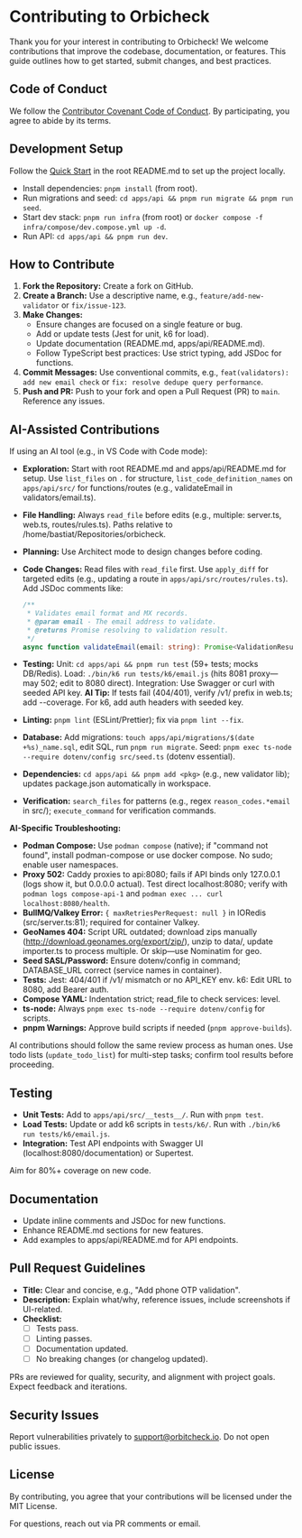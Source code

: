 # Contributing to Orbicheck

Thank you for your interest in contributing to Orbicheck! We welcome contributions that improve the codebase, documentation, or features. This guide outlines how to get started, submit changes, and best practices.

## Code of Conduct

We follow the [Contributor Covenant Code of Conduct](https://www.contributor-covenant.org/version/2/1/code_of_conduct/). By participating, you agree to abide by its terms.

## Development Setup

Follow the [Quick Start](README.md#quick-start) in the root README.md to set up the project locally.

- Install dependencies: `pnpm install` (from root).
- Run migrations and seed: `cd apps/api && pnpm run migrate && pnpm run seed`.
- Start dev stack: `pnpm run infra` (from root) or `docker compose -f infra/compose/dev.compose.yml up -d`.
- Run API: `cd apps/api && pnpm run dev`.

## How to Contribute

1. **Fork the Repository:** Create a fork on GitHub.
2. **Create a Branch:** Use a descriptive name, e.g., `feature/add-new-validator` or `fix/issue-123`.
3. **Make Changes:** 
   - Ensure changes are focused on a single feature or bug.
   - Add or update tests (Jest for unit, k6 for load).
   - Update documentation (README.md, apps/api/README.md).
   - Follow TypeScript best practices: Use strict typing, add JSDoc for functions.
4. **Commit Messages:** Use conventional commits, e.g., `feat(validators): add new email check` or `fix: resolve dedupe query performance`.
5. **Push and PR:** Push to your fork and open a Pull Request (PR) to `main`. Reference any issues.

## AI-Assisted Contributions

If using an AI tool (e.g., in VS Code with Code mode):
- **Exploration:** Start with root README.md and apps/api/README.md for setup. Use `list_files` on `.` for structure, `list_code_definition_names` on `apps/api/src/` for functions/routes (e.g., validateEmail in validators/email.ts).
- **File Handling:** Always `read_file` before edits (e.g., multiple: server.ts, web.ts, routes/rules.ts). Paths relative to /home/bastiat/Repositories/orbicheck.

- **Planning:** Use Architect mode to design changes before coding.
- **Code Changes:** Read files with `read_file` first. Use `apply_diff` for targeted edits (e.g., updating a route in `apps/api/src/routes/rules.ts`). Add JSDoc comments like:
  ```typescript
  /**
   * Validates email format and MX records.
   * @param email - The email address to validate.
   * @returns Promise resolving to validation result.
   */
  async function validateEmail(email: string): Promise<ValidationResult> { ... }
  ```
- **Testing:** Unit: `cd apps/api && pnpm run test` (59+ tests; mocks DB/Redis). Load: `./bin/k6 run tests/k6/email.js` (hits 8081 proxy—may 502; edit to 8080 direct). Integration: Use Swagger or curl with seeded API key.
  **AI Tip:** If tests fail (404/401), verify /v1/ prefix in web.ts; add --coverage. For k6, add auth headers with seeded key.
- **Linting:** `pnpm lint` (ESLint/Prettier); fix via `pnpm lint --fix`.
- **Database:** Add migrations: `touch apps/api/migrations/$(date +%s)_name.sql`, edit SQL, run `pnpm run migrate`. Seed: `pnpm exec ts-node --require dotenv/config src/seed.ts` (dotenv essential).
- **Dependencies:** `cd apps/api && pnpm add <pkg>` (e.g., new validator lib); updates package.json automatically in workspace.
- **Verification:** `search_files` for patterns (e.g., regex `reason_codes.*email` in src/); `execute_command` for verification commands.

**AI-Specific Troubleshooting:**
- **Podman Compose:** Use `podman compose` (native); if "command not found", install podman-compose or use docker compose. No sudo; enable user namespaces.
- **Proxy 502:** Caddy proxies to api:8080; fails if API binds only 127.0.0.1 (logs show it, but 0.0.0.0 actual). Test direct localhost:8080; verify with `podman logs compose-api-1` and `podman exec ... curl localhost:8080/health`.
- **BullMQ/Valkey Error:** `{ maxRetriesPerRequest: null }` in IORedis (src/server.ts:81); required for container Valkey.
- **GeoNames 404:** Script URL outdated; download zips manually (http://download.geonames.org/export/zip/), unzip to data/, update importer.ts to process multiple. Or skip—use Nominatim for geo.
- **Seed SASL/Password:** Ensure dotenv/config in command; DATABASE_URL correct (service names in container).
- **Tests:** Jest: 404/401 if /v1/ mismatch or no API_KEY env. k6: Edit URL to 8080, add Bearer auth.
- **Compose YAML:** Indentation strict; read_file to check services: level.
- **ts-node:** Always `pnpm exec ts-node --require dotenv/config` for scripts.
- **pnpm Warnings:** Approve build scripts if needed (`pnpm approve-builds`).

AI contributions should follow the same review process as human ones. Use todo lists (`update_todo_list`) for multi-step tasks; confirm tool results before proceeding.

## Testing

- **Unit Tests:** Add to `apps/api/src/__tests__/`. Run with `pnpm test`.
- **Load Tests:** Update or add k6 scripts in `tests/k6/`. Run with `./bin/k6 run tests/k6/email.js`.
- **Integration:** Test API endpoints with Swagger UI (localhost:8080/documentation) or Supertest.

Aim for 80%+ coverage on new code.

## Documentation

- Update inline comments and JSDoc for new functions.
- Enhance README.md sections for new features.
- Add examples to apps/api/README.md for API endpoints.

## Pull Request Guidelines

- **Title:** Clear and concise, e.g., "Add phone OTP validation".
- **Description:** Explain what/why, reference issues, include screenshots if UI-related.
- **Checklist:**
  - [ ] Tests pass.
  - [ ] Linting passes.
  - [ ] Documentation updated.
  - [ ] No breaking changes (or changelog updated).

PRs are reviewed for quality, security, and alignment with project goals. Expect feedback and iterations.

## Security Issues

Report vulnerabilities privately to support@orbitcheck.io. Do not open public issues.

## License

By contributing, you agree that your contributions will be licensed under the MIT License.

For questions, reach out via PR comments or email.
